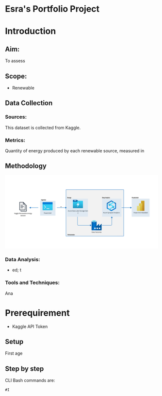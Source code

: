 # Esra's Portfolio Project

# Introduction
## Aim:
To assess 
## Scope:
- Renewable

## Data Collection
### Sources:
This dataset is collected from Kaggle.

### Metrics:
Quantity of energy produced by each renewable source, measured in 
## Methodology
![Method diagram](https://github.com/esradem/portfolio/blob/main/Renewable_Energy_Resources_Country_Benefits/Images/Methodology-01.jpg?raw=true)<br />
### Data Analysis:
- ed; t
### Tools and Techniques:
 Ana
   

# Prerequirement 
+ Kaggle API Token

## Setup
First age

## Step by step 

CLI Bash commands are:
```
#I

```
